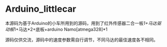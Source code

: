 # Arduino_littlecar
本源码为基于Arduino的小车所用到的源码，用到了红外传感器二合一板*1+马达驱动板*1+马达*2+底板+arduino Namo[atmega328]*1

源码仅供交流，源码中的速度参数需自行调节，不同马达的最佳速度各不相同。
